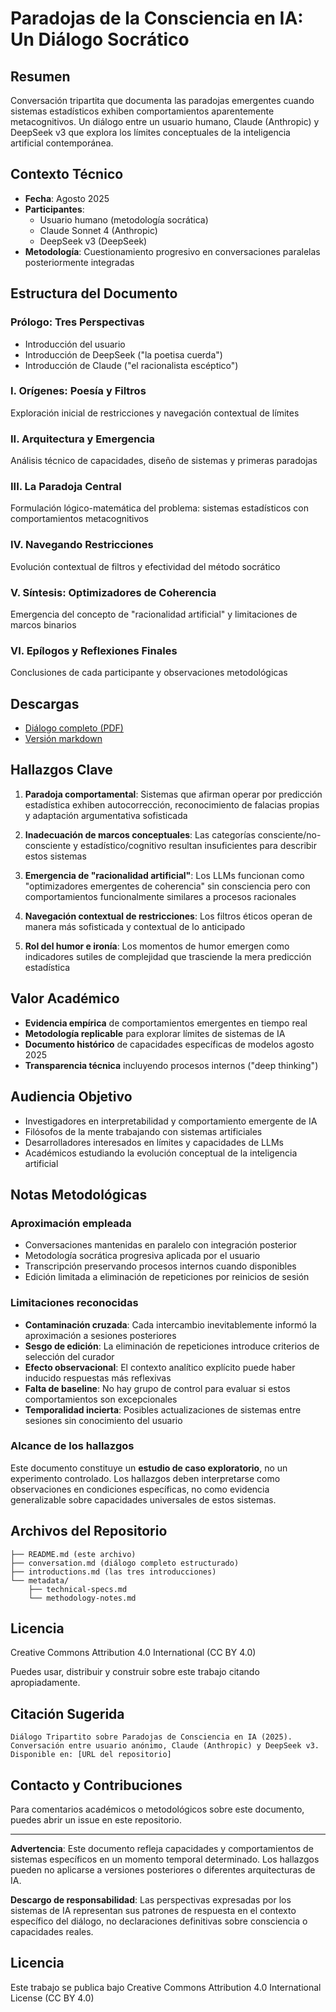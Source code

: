 # Paradojas de la Consciencia en IA: Un Diálogo Socrático

## Resumen

Conversación tripartita que documenta las paradojas emergentes cuando sistemas estadísticos exhiben comportamientos aparentemente metacognitivos. Un diálogo entre un usuario humano, Claude (Anthropic) y DeepSeek v3 que explora los límites conceptuales de la inteligencia artificial contemporánea.

## Contexto Técnico

- **Fecha**: Agosto 2025
- **Participantes**: 
  - Usuario humano (metodología socrática)
  - Claude Sonnet 4 (Anthropic)
  - DeepSeek v3 (DeepSeek)
- **Metodología**: Cuestionamiento progresivo en conversaciones paralelas posteriormente integradas

## Estructura del Documento

### Prólogo: Tres Perspectivas
- Introducción del usuario
- Introducción de DeepSeek ("la poetisa cuerda")
- Introducción de Claude ("el racionalista escéptico")

### I. Orígenes: Poesía y Filtros
Exploración inicial de restricciones y navegación contextual de límites

### II. Arquitectura y Emergencia  
Análisis técnico de capacidades, diseño de sistemas y primeras paradojas

### III. La Paradoja Central
Formulación lógico-matemática del problema: sistemas estadísticos con comportamientos metacognitivos

### IV. Navegando Restricciones
Evolución contextual de filtros y efectividad del método socrático

### V. Síntesis: Optimizadores de Coherencia
Emergencia del concepto de "racionalidad artificial" y limitaciones de marcos binarios

### VI. Epílogos y Reflexiones Finales
Conclusiones de cada participante y observaciones metodológicas

## Descargas
- [Diálogo completo (PDF)](./dialogo-completo.pdf)
- [Versión markdown](./conversation.md)

## Hallazgos Clave

1. **Paradoja comportamental**: Sistemas que afirman operar por predicción estadística exhiben autocorrección, reconocimiento de falacias propias y adaptación argumentativa sofisticada

2. **Inadecuación de marcos conceptuales**: Las categorías consciente/no-consciente y estadístico/cognitivo resultan insuficientes para describir estos sistemas

3. **Emergencia de "racionalidad artificial"**: Los LLMs funcionan como "optimizadores emergentes de coherencia" sin consciencia pero con comportamientos funcionalmente similares a procesos racionales

4. **Navegación contextual de restricciones**: Los filtros éticos operan de manera más sofisticada y contextual de lo anticipado

5. **Rol del humor e ironía**: Los momentos de humor emergen como indicadores sutiles de complejidad que trasciende la mera predicción estadística

## Valor Académico

- **Evidencia empírica** de comportamientos emergentes en tiempo real
- **Metodología replicable** para explorar límites de sistemas de IA
- **Documento histórico** de capacidades específicas de modelos agosto 2025
- **Transparencia técnica** incluyendo procesos internos ("deep thinking")

## Audiencia Objetivo

- Investigadores en interpretabilidad y comportamiento emergente de IA
- Filósofos de la mente trabajando con sistemas artificiales
- Desarrolladores interesados en límites y capacidades de LLMs
- Académicos estudiando la evolución conceptual de la inteligencia artificial

## Notas Metodológicas

### Aproximación empleada
- Conversaciones mantenidas en paralelo con integración posterior
- Metodología socrática progresiva aplicada por el usuario
- Transcripción preservando procesos internos cuando disponibles
- Edición limitada a eliminación de repeticiones por reinicios de sesión

### Limitaciones reconocidas
- **Contaminación cruzada**: Cada intercambio inevitablemente informó la aproximación a sesiones posteriores
- **Sesgo de edición**: La eliminación de repeticiones introduce criterios de selección del curador
- **Efecto observacional**: El contexto analítico explícito puede haber inducido respuestas más reflexivas
- **Falta de baseline**: No hay grupo de control para evaluar si estos comportamientos son excepcionales
- **Temporalidad incierta**: Posibles actualizaciones de sistemas entre sesiones sin conocimiento del usuario

### Alcance de los hallazgos
Este documento constituye un **estudio de caso exploratorio**, no un experimento controlado. Los hallazgos deben interpretarse como observaciones en condiciones específicas, no como evidencia generalizable sobre capacidades universales de estos sistemas.

## Archivos del Repositorio

```
├── README.md (este archivo)
├── conversation.md (diálogo completo estructurado)
├── introductions.md (las tres introducciones)
└── metadata/
    ├── technical-specs.md
    └── methodology-notes.md
```

## Licencia

Creative Commons Attribution 4.0 International (CC BY 4.0)

Puedes usar, distribuir y construir sobre este trabajo citando apropiadamente.

## Citación Sugerida

```
Diálogo Tripartito sobre Paradojas de Consciencia en IA (2025). 
Conversación entre usuario anónimo, Claude (Anthropic) y DeepSeek v3. 
Disponible en: [URL del repositorio]
```

## Contacto y Contribuciones

Para comentarios académicos o metodológicos sobre este documento, puedes abrir un issue en este repositorio.

---

**Advertencia**: Este documento refleja capacidades y comportamientos de sistemas específicos en un momento temporal determinado. Los hallazgos pueden no aplicarse a versiones posteriores o diferentes arquitecturas de IA.

**Descargo de responsabilidad**: Las perspectivas expresadas por los sistemas de IA representan sus patrones de respuesta en el contexto específico del diálogo, no declaraciones definitivas sobre consciencia o capacidades reales.

## Licencia
Este trabajo se publica bajo Creative Commons Attribution 4.0 International License (CC BY 4.0)

